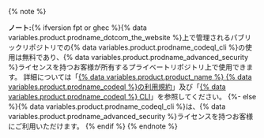 {% note %}

**ノート:**{% ifversion fpt or ghec %}{% data variables.product.prodname_dotcom_the_website %}上で管理されるパブリックリポジトリでの{% data variables.product.prodname_codeql_cli %}の使用は無料であり、{% data variables.product.prodname_advanced_security %}ライセンスを持つお客様が所有するプライベートリポジトリ上で使用できます。 詳細については「[{% data variables.product.product_name %} {% data variables.product.prodname_codeql %}の利用規約](https://securitylab.github.com/tools/codeql/license)」及び「[{% data variables.product.prodname_codeql %} CLI](https://codeql.github.com/docs/codeql-cli/)」を参照してください。
{%- else %}{% data variables.product.prodname_codeql_cli %}は、{% data variables.product.prodname_advanced_security %}ライセンスを持つお客様にご利用いただけます。
{% endif %}
{% endnote %}
